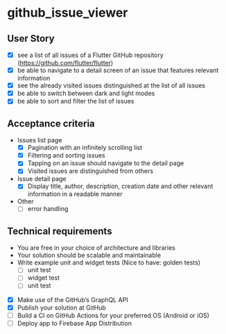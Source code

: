 # github_issue_viewer


## User Story
- [x] see a list of all issues of a Flutter GitHub repository (https://github.com/flutter/flutter)
- [x] be able to navigate to a detail screen of an issue that features relevant information
- [x] see the already visited issues distinguished at the list of all issues
- [x] be able to switch between dark and light modes
- [x] be able to sort and filter the list of issues

## Acceptance criteria
- Issues list page
  - [x] Pagination with an infinitely scrolling list
  - [x] Filtering and sorting issues
  - [x] Tapping on an issue should navigate to the detail page
  - [x] Visited issues are distinguished from others
- Issue detail page
  - [x] Display title, author, description, creation date and other relevant information in a readable manner
- Other
  - [ ] error handling

## Technical requirements
- You are free in your choice of architecture and libraries
- Your solution should be scalable and maintainable
- Write example unit and widget tests (Nice to have: golden tests)
  - [ ] unit test
  - [ ] widget test
  - [ ] unit test
- [x] Make use of the GitHub’s GraphQL API
- [x] Publish your solution at GitHub
- [ ] Build a CI on GitHub Actions for your preferred OS (Android or iOS)
- [ ] Deploy app to Firebase App Distribution